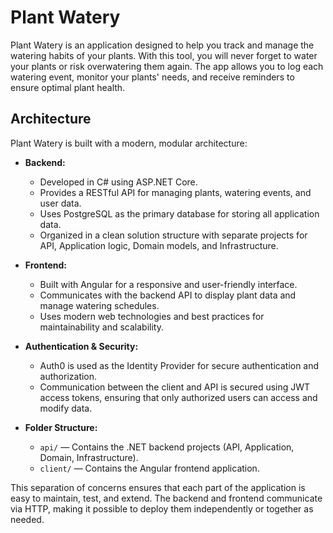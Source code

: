 # Plant Watery

Plant Watery is an application designed to help you track and manage the watering habits of your plants. With this tool, you will never forget to water your plants or risk overwatering them again. The app allows you to log each watering event, monitor your plants' needs, and receive reminders to ensure optimal plant health.

## Architecture

Plant Watery is built with a modern, modular architecture:

- **Backend:**
  - Developed in C# using ASP.NET Core.
  - Provides a RESTful API for managing plants, watering events, and user data.
  - Uses PostgreSQL as the primary database for storing all application data.
  - Organized in a clean solution structure with separate projects for API, Application logic, Domain models, and Infrastructure.

- **Frontend:**
  - Built with Angular for a responsive and user-friendly interface.
  - Communicates with the backend API to display plant data and manage watering schedules.
  - Uses modern web technologies and best practices for maintainability and scalability.

- **Authentication & Security:**
  - Auth0 is used as the Identity Provider for secure authentication and authorization.
  - Communication between the client and API is secured using JWT access tokens, ensuring that only authorized users can access and modify data.

- **Folder Structure:**
  - `api/` — Contains the .NET backend projects (API, Application, Domain, Infrastructure).
  - `client/` — Contains the Angular frontend application.

This separation of concerns ensures that each part of the application is easy to maintain, test, and extend. The backend and frontend communicate via HTTP, making it possible to deploy them independently or together as needed.
